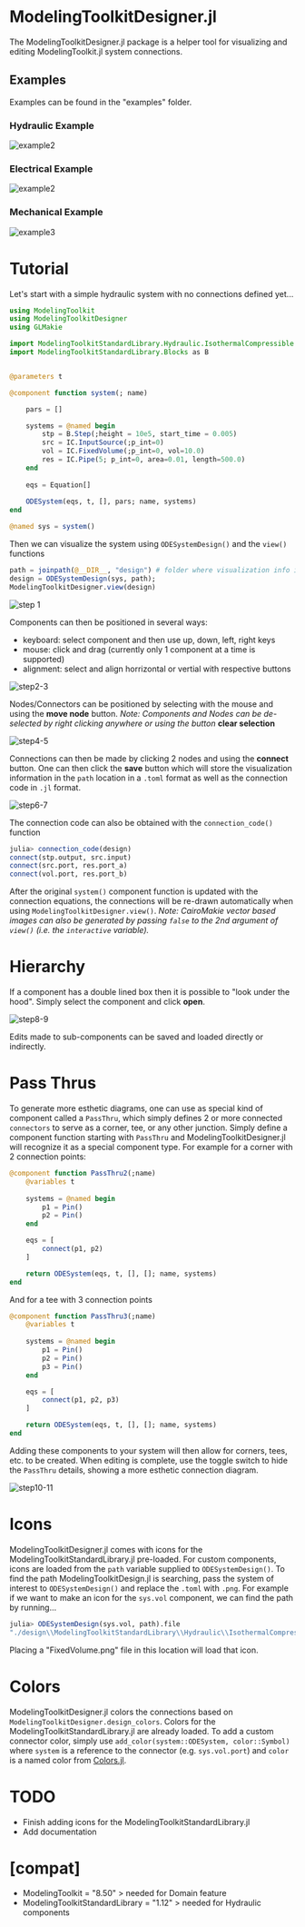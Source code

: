 # ModelingToolkitDesigner.jl

The ModelingToolkitDesigner.jl package is a helper tool for visualizing and editing ModelingToolkit.jl system connections.  

## Examples
Examples can be found in the "examples" folder.

### Hydraulic Example

![example2](examples/hydraulic.svg)

### Electrical Example

![example2](examples/electrical.svg)

### Mechanical Example

![example3](examples/mechanical.svg)

# Tutorial

Let's start with a simple hydraulic system with no connections defined yet...

```julia
using ModelingToolkit
using ModelingToolkitDesigner
using GLMakie

import ModelingToolkitStandardLibrary.Hydraulic.IsothermalCompressible as IC
import ModelingToolkitStandardLibrary.Blocks as B


@parameters t

@component function system(; name)

    pars = []

    systems = @named begin
        stp = B.Step(;height = 10e5, start_time = 0.005)
        src = IC.InputSource(;p_int=0)
        vol = IC.FixedVolume(;p_int=0, vol=10.0)
        res = IC.Pipe(5; p_int=0, area=0.01, length=500.0)
    end
   
    eqs = Equation[]
    
    ODESystem(eqs, t, [], pars; name, systems)
end

@named sys = system()
```

Then we can visualize the system using `ODESystemDesign()` and the `view()` functions

```julia
path = joinpath(@__DIR__, "design") # folder where visualization info is saved and retrieved
design = ODESystemDesign(sys, path);
ModelingToolkitDesigner.view(design)
```

![step 1](https://user-images.githubusercontent.com/40798837/228621071-2044a422-5a5a-4a3b-89fe-7e4d297f9438.png)

Components can then be positioned in several ways:
- keyboard: select component and then use up, down, left, right keys
- mouse: click and drag (currently only 1 component at a time is supported)
- alignment: select and align horrizontal or vertial with respective buttons

![step2-3](https://user-images.githubusercontent.com/40798837/228626821-9e405ec3-e89b-4f30-bfff-ceb761ea6e2f.png)

Nodes/Connectors can be positioned by selecting with the mouse and using the __move node__ button.  *Note: Components and Nodes can be de-selected by right clicking anywhere or using the button* __clear selection__

![step4-5](https://user-images.githubusercontent.com/40798837/228626824-06f4d432-ea93-408d-ad1a-ddaa6ddc14e6.png)

Connections can then be made by clicking 2 nodes and using the __connect__ button.  One can then click the __save__ button which will store the visualization information in the `path` location in a `.toml` format as well as the connection code in `.jl` format.

![step6-7](https://user-images.githubusercontent.com/40798837/228640663-e263a561-6549-415b-a8ff-b74e78c4bdb9.png)

The connection code can also be obtained with the `connection_code()` function

```julia
julia> connection_code(design)
connect(stp.output, src.input)
connect(src.port, res.port_a)
connect(vol.port, res.port_b)
```

After the original `system()` component function is updated with the connection equations, the connections will be re-drawn automatically when using `ModelingToolkitDesigner.view()`.  *Note: CairoMakie vector based images can also be generated by passing `false` to the 2nd argument of `view()` (i.e. the `interactive` variable).*

# Hierarchy
If a component has a double lined box then it is possible to "look under the hood".  Simply select the component and click __open__.

![step8-9](https://user-images.githubusercontent.com/40798837/228666972-14ea5032-52c6-4447-a97b-383356fbcbcf.png)

Edits made to sub-components can be saved and loaded directly or indirectly.  

# Pass Thrus
To generate more esthetic diagrams, one can use as special kind of component called a `PassThru`, which simply defines 2 or more connected `connectors` to serve as a corner, tee, or any other junction.  Simply define a component function starting with `PassThru` and ModelingToolkitDesigner.jl will recognize it as a special component type.  For example for a corner with 2 connection points:


```julia
@component function PassThru2(;name)
    @variables t
    
    systems = @named begin
        p1 = Pin()
        p2 = Pin()
    end

    eqs = [
        connect(p1, p2)
    ]

    return ODESystem(eqs, t, [], []; name, systems)
end
```

And for a tee with 3 connection points

```julia
@component function PassThru3(;name)
    @variables t
    
    systems = @named begin
        p1 = Pin()
        p2 = Pin()
        p3 = Pin()
    end

    eqs = [
        connect(p1, p2, p3)
    ]

    return ODESystem(eqs, t, [], []; name, systems)
end
```

Adding these components to your system will then allow for corners, tees, etc. to be created.  When editing is complete, use the toggle switch to hide the `PassThru` details, showing a more esthetic connection diagram.

![step10-11](https://user-images.githubusercontent.com/40798837/229201536-4444a037-18b3-4efd-bc93-d2c182abf533.png)
 

# Icons
ModelingToolkitDesigner.jl comes with icons for the ModelingToolkitStandardLibrary.jl pre-loaded.  For custom components, icons are loaded from the `path` variable supplied to `ODESystemDesign()`.  To find the path ModelingToolkitDesign.jl is searching, pass the system of interest to `ODESystemDesign()` and replace the `.toml` with `.png`.  For example if we want to make an icon for the `sys.vol` component, we can find the path by running...

```julia
julia> ODESystemDesign(sys.vol, path).file
"./design\\ModelingToolkitStandardLibrary\\Hydraulic\\IsothermalCompressible\\FixedVolume.toml"
```

Placing a "FixedVolume.png" file in this location will load that icon.

# Colors
ModelingToolkitDesigner.jl colors the connections based on `ModelingToolkitDesigner.design_colors`.  Colors for the ModelingToolkitStandardLibrary.jl are already loaded.  To add a custom connector color, simply use `add_color(system::ODESystem, color::Symbol)` where `system` is a reference to the connector (e.g. `sys.vol.port`) and `color` is a named color from [Colors.jl](https://juliagraphics.github.io/Colors.jl/stable/namedcolors/).

# TODO
- Finish adding icons for the ModelingToolkitStandardLibrary.jl
- Add documentation

# [compat]
- ModelingToolkit = "8.50" > needed for Domain feature
- ModelingToolkitStandardLibrary = "1.12" > needed for Hydraulic components